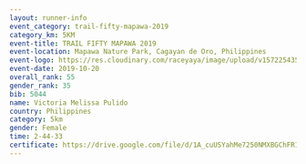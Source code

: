 ```yaml
---
layout: runner-info 
event_category: trail-fifty-mapawa-2019 
category_km: 5KM 
event-title: TRAIL FIFTY MAPAWA 2019  
event-location: Mapawa Nature Park, Cagayan de Oro, Philippines 
event-logo: https://res.cloudinary.com/raceyaya/image/upload/v1572254355/logo/trail-fifty-mapawa_fizjmb.jpg 
event-date: 2019-10-20 
overall_rank: 55
gender_rank: 35
bib: 5044
name: Victoria Melissa Pulido
country: Philippines
category: 5km
gender: Female
time: 2-44-33
certificate: https://drive.google.com/file/d/1A_cuUSYahMe7250NMXBGChFR1vtv8Mmu/view?usp=sharing
---
```

